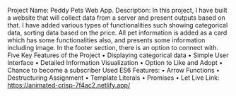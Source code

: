 Project Name: Peddy Pets Web App.
Description: In this project, I have built a website that will collect data from a server and present outputs based on that. I have added various types of functionalities such showing categorical data, sorting data based on the price. All pet information is added as a card which has some functionalities also, and presents some information including image. In the footer section, there is an option to connect with.
Five Key Features of the Project
•	Displaying categorical data
•	Simple User Interface
•	Detailed Information Visualization
•	Option to Like and Adopt
•	Chance to become a subscriber
Used ES6 Features:
•	Arrow Functions
•	Destructuring Assignment
•	Template Literals
•	Promises
•	Let
Live Link: https://animated-crisp-7f4ac2.netlify.app/